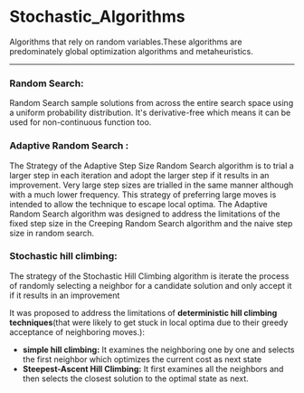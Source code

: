 # Stochastic_Algorithms 
 Algorithms that rely on random variables.These algorithms are predominately global optimization
 algorithms and metaheuristics.
 
 ---
 
 ### Random Search:
 Random Search sample solutions from across the entire search space using a uniform probability distribution.
 It's  derivative-free which means it can be used for non-continuous function too.
 

 
### Adaptive Random Search :
The Strategy of the Adaptive Step Size Random Search algorithm is to trial a larger step in each iteration and adopt the larger step if it results in an improvement. Very large step sizes are trialled in the same manner although with a much lower frequency. This strategy of preferring large moves is intended to allow the technique to escape local optima.
The Adaptive Random Search algorithm was designed to address the limitations of the fixed step size in the Creeping Random Search algorithm and the naive step size in random search.


### Stochastic hill climbing:
The strategy of the Stochastic Hill Climbing algorithm is iterate the process of randomly selecting a neighbor for a candidate solution and only accept it if it results in an improvement

It was proposed to address the limitations of __deterministic hill climbing techniques__(that were likely to get stuck in local optima due to their greedy acceptance of neighboring moves.):

* __simple hill climbing:__ It examines the neighboring one by one and selects the first neighbor which optimizes the current cost as next state
* __Steepest-Ascent Hill Climbing:__ It first examines all the neighbors and then selects the closest solution to the optimal state as next.
